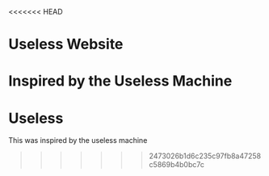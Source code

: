 <<<<<<< HEAD
# Useless Website

Inspired by the Useless Machine
=======
# Useless

This was inspired by the useless machine
>>>>>>> 2473026b1d6c235c97fb8a47258c5869b4b0bc7c
